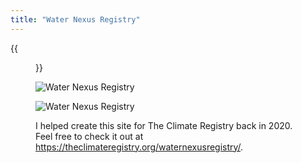 ```yaml
---
title: "Water Nexus Registry"
---
```


{{<figure src="/portfolio-images/websites/waternexusregistry-website-1.png" caption="Water Nexus Registry" position="center" style="border-radius:8px;width=500px">}}

![Water Nexus Registry](/portfolio-images/websites/waternexusregistry-website-2.png)

![Water Nexus Registry](/portfolio-images/websites/waternexusregistry-website-3.png)

I helped create this site for The Climate Registry back in 2020. Feel free to check it out at <a href="'https://www.theclimateregistry.org/waterenergynexusregistry/" target="_blank">https://theclimateregistry.org/waternexusregistry/</a>.

